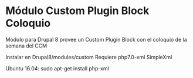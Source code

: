 Módulo Custom Plugin Block Coloquio
===================================

Módulo para Drupal 8 provee un Custom Plugin Block con el coloquio de la semana del CCM

Instalar en  Drupal8/modules/custom
Requiere php7.0-xml SimpleXml

Ubuntu 16.04: sudo apt-get install php-xml